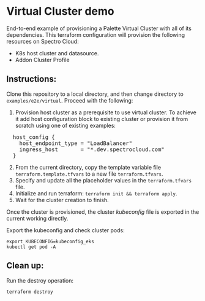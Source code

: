 # Virtual Cluster demo

End-to-end example of provisioning a Palette Virtual Cluster with all of its dependencies. This terraform configuration will provision the following resources on Spectro Cloud:
- K8s host cluster and datasource.
- Addon Cluster Profile

## Instructions:

Clone this repository to a local directory, and then change directory to `examples/e2e/virtual`. Proceed with the following:
1. Provision host cluster as a prerequisite to use virtual cluster. 
To achieve it add host configuration block to existing cluster or provision it from scratch using one of existing examples:
<pre>
  host_config {
    host_endpoint_type = "LoadBalancer" 
    ingress_host       = "*.dev.spectrocloud.com"
  }
</pre>
2. From the current directory, copy the template variable file `terraform.template.tfvars` to a new file `terraform.tfvars`.
3. Specify and update all the placeholder values in the `terraform.tfvars` file.
4. Initialize and run terraform: `terraform init && terraform apply`.
5. Wait for the cluster creation to finish.

Once the cluster is provisioned, the cluster _kubeconfig_ file is exported in the current working directly.

Export the kubeconfig and check cluster pods:

```shell
export KUBECONFIG=kubeconfig_eks
kubectl get pod -A
```

## Clean up:

Run the destroy operation:

```shell
terraform destroy
```
